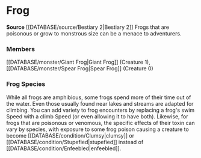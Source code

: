 ﻿---
creature_family: Frog
id: '137'
name: Frog
rarity: Common
source: '[[DATABASE/source/Bestiary 2|Bestiary 2]]'
type: Creature Family

---
# Frog

**Source** [[DATABASE/source/Bestiary 2|Bestiary 2]] 
Frogs that are poisonous or grow to monstrous size can be a menace to adventurers.

### Members

[[DATABASE/monster/Giant Frog|Giant Frog]] (Creature 1), [[DATABASE/monster/Spear Frog|Spear Frog]] (Creature 0)

###  Frog Species

While all frogs are amphibious, some frogs spend more of their time out of the water. Even those usually found near lakes and streams are adapted for climbing. You can add variety to frog encounters by replacing a frog's swim Speed with a climb Speed (or even allowing it to have both). Likewise, for frogs that are poisonous or venomous, the specific effects of their toxin can vary by species, with exposure to some frog poison causing a creature to become [[DATABASE/condition/Clumsy|clumsy]] or [[DATABASE/condition/Stupefied|stupefied]] instead of [[DATABASE/condition/Enfeebled|enfeebled]].